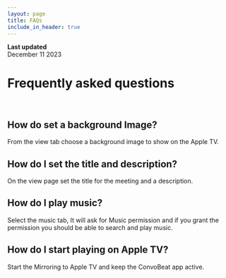 ```yaml
---
layout: page
title: FAQs
include_in_header: true
---
```


**Last updated**  
December 11 2023

# Frequently asked questions
<br>

## How do set a background Image?
From the view tab choose a background image to show on the Apple TV.

## How do I set the title and description?
On the view page set the title for the meeting and a description.
<br>

## How do I play music?
Select the music tab, It will ask for Music permission and if you grant the permission you should be able to search and play music.
<br>

## How do I start playing on Apple TV?
Start the Mirroring to Apple TV and keep the ConvoBeat app active.
<br>